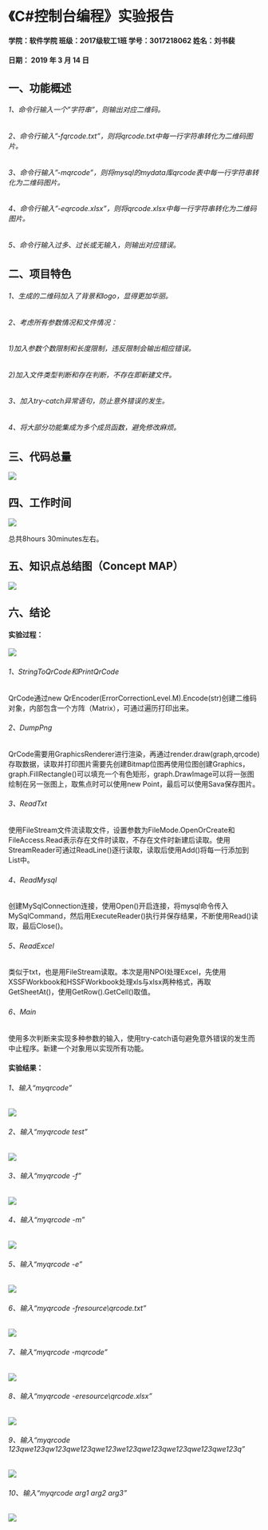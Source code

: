 # 《C#控制台编程》实验报告
#### 学院：软件学院  班级：2017级软工1班  学号：3017218062   姓名：刘书裴
#### 日期：  2019  年 3 月 14 日
## 一、功能概述
###### 1、命令行输入一个”字符串”，则输出对应二维码。
###### 2、命令行输入”-fqrcode.txt”，则将qrcode.txt中每一行字符串转化为二维码图片。
###### 3、命令行输入”-mqrcode”，则将mysql的mydata库qrcode表中每一行字符串转化为二维码图片。
###### 4、命令行输入”-eqrcode.xlsx”，则将qrcode.xlsx中每一行字符串转化为二维码图片。
###### 5、命令行输入过多、过长或无输入，则输出对应错误。

## 二、项目特色
###### 1、生成的二维码加入了背景和logo，显得更加华丽。
###### 2、考虑所有参数情况和文件情况：
###### 1)加入参数个数限制和长度限制，违反限制会输出相应错误。
###### 2)加入文件类型判断和存在判断，不存在即新建文件。
###### 3、加入try-catch异常语句，防止意外错误的发生。
###### 4、将大部分功能集成为多个成员函数，避免修改麻烦。

## 三、代码总量
![](https://github.com/cxdzb/Lab1/blob/master/Images/1.png?raw=true)

## 四、工作时间
![](https://github.com/cxdzb/Lab1/blob/master/Images/time.png?raw=true)

总共8hours 30minutes左右。

## 五、知识点总结图（Concept MAP）
![](https://github.com/cxdzb/Lab1/blob/master/Images/2.png?raw=true)

## 六、结论
#### 实验过程：
![](https://github.com/cxdzb/Lab1/blob/master/Images/3.png?raw=true)

###### 1、StringToQrCode和PrintQrCode
QrCode通过new QrEncoder(ErrorCorrectionLevel.M).Encode(str)创建二维码对象，内部包含一个方阵（Matrix），可通过遍历打印出来。
###### 2、DumpPng
QrCode需要用GraphicsRenderer进行渲染，再通过render.draw(graph,qrcode)存取数据，读取并打印图片需要先创建Bitmap位图再使用位图创建Graphics，graph.FillRectangle()可以填充一个有色矩形，graph.DrawImage可以将一张图绘制在另一张图上，取焦点时可以使用new Point，最后可以使用Sava保存图片。
###### 3、ReadTxt
使用FileStream文件流读取文件，设置参数为FileMode.OpenOrCreate和FileAccess.Read表示存在文件时读取，不存在文件时新建后读取。使用StreamReader可通过ReadLine()逐行读取，读取后使用Add()将每一行添加到List中。
###### 4、ReadMysql
创建MySqlConnection连接，使用Open()开启连接，将mysql命令传入MySqlCommand，然后用ExecuteReader()执行并保存结果，不断使用Read()读取，最后Close()。
###### 5、ReadExcel
类似于txt，也是用FileStream读取。本次是用NPOI处理Excel，先使用XSSFWorkbook和HSSFWorkbook处理xls与xlsx两种格式，再取GetSheetAt()，使用GetRow().GetCell()取值。
###### 6、Main
使用多次判断来实现多种参数的输入，使用try-catch语句避免意外错误的发生而中止程序。新建一个对象用以实现所有功能。
#### 实验结果：
###### 1、输入“myqrcode”
![](https://github.com/cxdzb/Lab1/blob/master/Images/4.png?raw=true)

###### 2、输入“myqrcode test”
![](https://github.com/cxdzb/Lab1/blob/master/Images/5.png?raw=true)

###### 3、输入“myqrcode -f”
![](https://github.com/cxdzb/Lab1/blob/master/Images/6.png?raw=true)

###### 4、输入“myqrcode -m”
![](https://github.com/cxdzb/Lab1/blob/master/Images/7.png?raw=true)

###### 5、输入“myqrcode -e”
![](https://github.com/cxdzb/Lab1/blob/master/Images/8.png?raw=true)

###### 6、输入“myqrcode -fresource\qrcode.txt”
![](https://github.com/cxdzb/Lab1/blob/master/Images/9.png?raw=true)

###### 7、输入“myqrcode -mqrcode”
![](https://github.com/cxdzb/Lab1/blob/master/Images/10.png?raw=true)

###### 8、输入“myqrcode -eresource\qrcode.xlsx”
![](https://github.com/cxdzb/Lab1/blob/master/Images/11.png?raw=true)

###### 9、输入“myqrcode 123qwe123qw123qwe123qwe123we123qwe123qwe123qwe123qwe123q”
![](https://github.com/cxdzb/Lab1/blob/master/Images/12.png?raw=true)

###### 10、输入“myqrcode arg1 arg2 arg3”
![](https://github.com/cxdzb/Lab1/blob/master/Images/13.png?raw=true)
